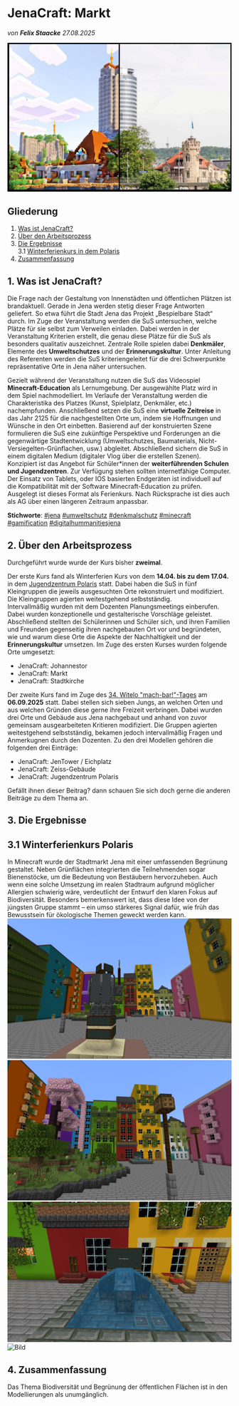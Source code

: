 # JenaCraft: Markt

*von **Felix Staacke**   27.08.2025*

![Bild](https://github.com/Datenflix007/jenaCraftImages/raw/main/images/header.jpg)

## Gliederung

1. [Was ist JenaCraft?](#was-ist-jenacraft)
2. [Über den Arbeitsprozess](#2-über-den-arbeitsprozess)
3. [Die Ergebnisse](#3-die-ergebnisse)<br />
  3.1 [Winterferienkurs in dem Polaris](#31-winterferienkurs-polaris)
4. [Zusammenfassung](#4-zusammenfassung)

## 1. Was ist JenaCraft?

Die Frage nach der Gestaltung von Innenstädten und öffentlichen Plätzen ist brandaktuell. Gerade in Jena werden
stetig dieser Frage Antworten geliefert. So etwa führt die Stadt Jena das Projekt „Bespielbare Stadt“ durch.
Im Zuge der Veranstaltung werden die SuS untersuchen, welche Plätze für sie selbst zum Verweilen einladen. Dabei
werden in der Veranstaltung Kriterien erstellt, die genau diese Plätze für die SuS als besonders qualitativ
auszeichnet. Zentrale Rolle spielen dabei  **Denkmäler**, Elemente des **Umweltschutzes** und der **Erinnerungskultur**.
Unter Anleitung des Referenten werden die SuS kriteriengeleitet für die drei Schwerpunkte repräsentative Orte in
Jena näher untersuchen.

Gezielt während der Veranstaltung nutzen die SuS das Videospiel  **Minecraft-Education** als Lernumgebung. Der ausgewählte
Platz wird in dem Spiel nachmodelliert. Im Verlaufe der Veranstaltung werden die Charakteristika des Platzes (Kunst,
Spielplatz, Denkmäler, etc.) nachempfunden. Anschließend setzen die SuS eine **virtuelle Zeitreise** in das Jahr 2125
für die nachgestellten Orte um, indem sie Hoffnungen und Wünsche in den Ort einbetten. Basierend auf der
konstruierten Szene formulieren die SuS eine zukünftige Perspektive und Forderungen an die gegenwärtige
Stadtentwicklung (Umweltschutzes, Baumaterials, Nicht-Versiegelten-Grünflachen, usw.) abgleitet. Abschließend
sichern die SuS in einem digitalen Medium (digitaler Vlog über die erstellen Szenen).
Konzipiert ist das Angebot für Schüler*innen der **weiterführenden Schulen und Jugendzentren**. Zur Verfügung
stehen sollten internetfähige Computer. Der Einsatz von Tablets, oder IOS basierten Endgeräten ist individuell auf
die Kompatibilität mit der Software Minecraft-Education zu prüfen. Ausgelegt ist dieses Format als Ferienkurs. Nach
Rücksprache ist dies auch als AG über einen längeren Zeitraum anpassbar.

**Stichworte**: [#jena](https://4dcity.org/?scene=jena) [#umweltschutz](https://4dcity.org/?scene=jena) [#denkmalschutz](https://4dcity.org/?scene=jena) [#minecraft](https://4dcity.org/?scene=jena) [#gamification](https://4dcity.org/?scene=jena) [#digitalhummanitiesjena](https://4dcity.org/?scene=jena)

## 2. Über den Arbeitsprozess

Durchgeführt wurde wurde der Kurs bisher **zweimal**. 

Der erste Kurs fand als Winterferien Kurs von dem **14.04. bis zu dem 17.04.** in dem [Jugendzentrum Polaris](https://polaris-jena.de/) statt. Dabei haben die SuS in fünf 
Kleingruppen die jeweils ausgesuchten Orte rekonstruiert und modifiziert. Die Kleingruppen agierten weitestgehend selbstständig.  
Intervallmäßig wurden mit dem Dozenten Planungsmeetings einberufen. Dabei wurden konzeptionelle und gestalterische 
Vorschläge geleistet.
Abschließend stellten dei Schülerinnen und Schüler sich, und ihren Familien und Freunden gegenseitig ihren nachgebauten 
Ort vor und begründeten, wie und warum diese Orte die Aspekte der Nachhaltigkeit und der **Erinnerungskultur** umsetzen.
Im Zuge des ersten Kurses wurden folgende Orte umgesetzt:
  - JenaCraft: Johannestor
  - JenaCraft: Markt
  - JenaCraft: Stadtkirche

Der zweite Kurs fand im Zuge des [34. Witelo "mach-bar!"-Tages](https://www.witelo.de/mach-bar-tage/kw/bereich/kursdetails/kurs/A-142/kursname/34+mach-bar-Tag/kategorie-id/262/#inhalt) am **06.09.2025** statt. Dabei stellen sich sieben Jungs, an welchen Orten und aus welchen Gründen diese gerne ihre Freizeit verbringen. Dabei wurden drei Orte und Gebäude aus Jena nachgebaut und anhand von zuvor gemeinsam ausgearbeiteten Kritieren modifiziert. Die Gruppen agierten weitestgehend selbstständig, bekamen jedoch intervallmäßig Fragen und Anmerkugnen durch den Dozenten. Zu den drei Modellen gehören die folgenden drei Einträge:
  - JenaCraft: JenTower / Eichplatz
  - JenaCraft: Zeiss-Gebäude
  - JenaCraft: Jugendzentrum Polaris


Gefällt ihnen dieser Beitrag? dann schauen Sie sich doch gerne die anderen Beiträge zu dem Thema an.

## 3. Die Ergebnisse

## 3.1 Winterferienkurs Polaris
In Minecraft wurde der Stadtmarkt Jena mit einer umfassenden Begrünung gestaltet. Neben Grünflächen integrierten die Teilnehmenden sogar Bienenstöcke, um die Bedeutung von Bestäubern hervorzuheben. Auch wenn eine solche Umsetzung im realen Stadtraum aufgrund möglicher Allergien schwierig wäre, verdeutlicht der Entwurf den klaren Fokus auf Biodiversität. Besonders bemerkenswert ist, dass diese Idee von der jüngsten Gruppe stammt – ein umso stärkeres Signal dafür, wie früh das Bewusstsein für ökologische Themen geweckt werden kann.
![Bild](https://github.com/Datenflix007/jenaCraftImages/raw/main/images/polaris25/g2_0.png)
![Bild](https://github.com/Datenflix007/jenaCraftImages/raw/main/images/polaris25/g2_1.png)
![Bild](https://github.com/Datenflix007/jenaCraftImages/raw/main/images/polaris25/g2_02.png)
![Bild](https://github.com/Datenflix007/jenaCraftImages/raw/main/images/polaris25/g2_3.png)

## 4. Zusammenfassung
Das Thema Biodiversität und Begrünung der öffentlichen Flächen ist in den Modellierungen als unumgänglich.